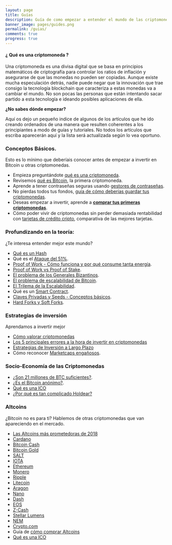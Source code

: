 ```yaml
---
layout: page
title: Guías
description: Guía de como empezar a entender el mundo de las criptomonedas. Explicaciones para principiantes de las diferentes criptomonedas y cómo comprarlas.
banner_image: pages/guides.png
permalink: /guias/
comments: true
progress: true
---
```


#### ¿ Qué es una criptomoneda ?

Una criptomoneda es una divisa digital que se basa en principios matemáticos de criptografía para controlar los ratios de inflación y asegurarse de que las monedas no pueden ser copiadas. Aunque existe mucha especulación detrás, nadie puede negar que la innovación que trae consigo la tecnología blockchain que caracteriza a estas monedas va a cambiar el mundo. No son pocas las personas que están intentando sacar partido a esta tecnología e ideando posibles aplicaciones de ella.

**¿No sabes dónde empezar?**

Aquí os dejo un pequeño indice de algunos de los artículos que he ido creando ordenados de una manera que resulten coherentes a los principiantes a modo de guías y tutoriales. No todos los artículos que escriba aparecerán aquí y la lista será actualizada según lo vea oportuno.

### Conceptos Básicos.
Esto es lo mínimo que deberíais conocer antes de empezar a invertir en Bitcoin u otras criptomonedas.
- Empieza preguntándote [qué es una criptomoneda](/que-es-una-criptomoneda/).
- Revisemos [qué es Bitcoin](/que-es-bitcoin/), la primera criptomoneda.
- Aprende a tener contraseñas seguras usando [gestores de contraseñas](/mejores-gestores-contrasenas/).
- No pierdas todos tus fondos, [guía de cómo deberías guardar tus criptomonedas](/como-guardar-criptomonedas/).
- Deseas empezar a invertir, aprende a [**comprar tus primeras criptomonedas**](/comprar-bitcoin-2019/).
- Cómo poder vivir de criptomonedas sin perder demasiada rentabilidad con [tarjetas de crédito cripto](/tarjeta-debito-criptomonedas/), comparativa de las mejores tarjetas.


### Profundizando en la teoría:
¿Te interesa entender mejor este mundo?
- [Qué es un Hash](/que-es-un-hash/)
- Qué es el [Ataque del 51%](/ataque-51-porciento/).
- [Proof of Work - Cómo funciona y por qué consume tanta energía](/que-es-proof-of-work/).
- [Proof of Work vs Proof of Stake](/proof-of-work-vs-proof-of-stake/).
- [El problema de los Generales Bizantinos](/problema-generales-bizantinos/).
- [El problema de escalabilidad de Bitcoin](/problema-escalabilidad/).
- [El Trilema de la Escalabilidad](/trilema-escalabilidad/).
- Qué es un [Smart Contract](/que-es-un-smart-contract/).
- [Claves Privadas y Seeds - Conceptos básicos](/clave-privada-vs-seed/).
- [Hard Forks y Soft Forks](/hard-fork-vs-soft-fork/).

### Estrategias de inversión
Aprendamos a invertir mejor
- [Cómo valorar criptomonedas](/como-valorar-criptomonedas/)
- [Los 5 principales errores a la hora de invertir en criptomonedas](/principales-errores-traders/)
- [Estrategias de Inversión a Largo Plazo](/estrategia-inversion-largo-plazo/)
- Cómo reconocer [Marketcaps engañosos](/es-marketcap-fiable/).

### Socio-Economía de las Criptomonedas
- [¿Son 21 millones de BTC suficientes?](/suficientes-bitcoins/).
- [¿Es el Bitcoin anónimo?](/es-bitcoin-anonimo/).
- [Qué es una ICO](/que-es-una-ico/)
- [¿Por qué es tan complicado Holdear?](/por-que-es-dificil-holdear/)

### Altcoins
¿Bitcoin no es para ti? Hablemos de otras criptomonedas que van apareciendo en el mercado.
- [Las Altcoins más prometedoras de 2018](/mejores-criptomonedas-2018/)
- [Cardano](/que-es-cardano/)
- [Bitcoin Cash](/que-es-bitcoin-cash)
- [Bitcoin Gold](/conseguir-bitcoin-gold/)
- [SALT](/que-es-salt/)
- [IOTA](/que-es-iota/)
- [Ethereum](/que-es-ethereum)
- [Monero](/que-es-monero)
- [Ripple](/que-es-ripple)
- [Litecoin](/que-es-litecoin/)
- [Aragon](/que-es-aragon/)
- [Nano](/que-es-nano/)
- [Dash](/que-es-dash)
- [EOS](/que-es-eos)
- [Z-Cash](/que-es-zcash)
- [Stellar Lumens](/que-es-stellar-lumens)
- [NEM](/que-es-nem/)
- [Crypto.com](/que-es-crypto/)
- Guía de [cómo comprar Altcoins](/como-comprar-altcoins/)
- [Qué es una ICO](/que-es-una-ico/)

